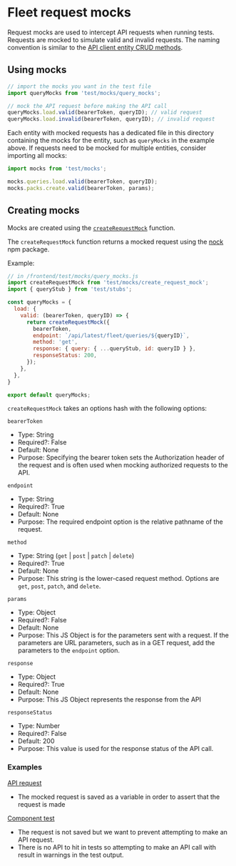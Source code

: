# Fleet request mocks

Request mocks are used to intercept API requests when running tests. Requests
are mocked to simulate valid and invalid requests. The naming convention is
similar to the [API client entity CRUD methods](../../fleet/README.md).

## Using mocks

```js
// import the mocks you want in the test file
import queryMocks from 'test/mocks/query_mocks';

// mock the API request before making the API call
queryMocks.load.valid(bearerToken, queryID); // valid request
queryMocks.load.invalid(bearerToken, queryID); // invalid request
```

Each entity with mocked requests has a dedicated file in this directory
containing the mocks for the entity, such as `queryMocks` in the example above. If requests
need to be mocked for multiple entities, consider importing all mocks:

```js
import mocks from 'test/mocks';

mocks.queries.load.valid(bearerToken, queryID);
mocks.packs.create.valid(bearerToken, params);
```

## Creating mocks

Mocks are created using the [`createRequestMock`](./create_request_mock.js) function.

The `createRequestMock` function returns a mocked request using the [nock](https://github.com/node-nock/nock) npm package.

Example:

```js
// in /frontend/test/mocks/query_mocks.js
import createRequestMock from 'test/mocks/create_request_mock';
import { queryStub } from 'test/stubs';

const queryMocks = {
  load: {
    valid: (bearerToken, queryID) => {
      return createRequestMock({
        bearerToken,
        endpoint: `/api/latest/fleet/queries/${queryID}`,
        method: 'get',
        response: { query: { ...queryStub, id: queryID } },
        responseStatus: 200,
      });
    },
  },
}

export default queryMocks;
```

`createRequestMock` takes an options hash with the following options:

`bearerToken`

* Type: String
* Required?: False
* Default: None
* Purpose: Specifying the bearer token sets the Authorization header of the
  request and is often used when mocking authorized requests to the API.

`endpoint`

* Type: String
* Required?: True
* Default: None
* Purpose: The required endpoint option is the relative pathname of the request.

`method`

* Type: String (`get` | `post` | `patch` | `delete`)
* Required?: True
* Default: None
* Purpose: This string is the lower-cased request method. Options are `get`,
  `post`, `patch`, and `delete`.

`params`

* Type: Object
* Required?: False
* Default: None
* Purpose: This JS Object is for the parameters sent with a request. If the
  parameters are URL parameters, such as in a GET request, add the parameters to
the `endpoint` option.

`response`

* Type: Object
* Required?: True
* Default: None
* Purpose: This JS Object represents the response from the API

`responseStatus`

* Type: Number
* Required?: False
* Default: 200
* Purpose: This value is used for the response status of the API call.

### Examples

[API request](../../fleet/entities/packs.tests.js#L16-L30)
* The mocked request is saved as a variable in order to assert that the request
  is made


[Component test](../../components/forms/fields/SelectTargetsDropdown/SelectTargetsDropdown.tests.jsx#L35-L40)
* The request is not saved but we want to prevent attempting to make an API request.
* There is no API to hit in tests so attempting to make an API call with result
  in warnings in the test output.
